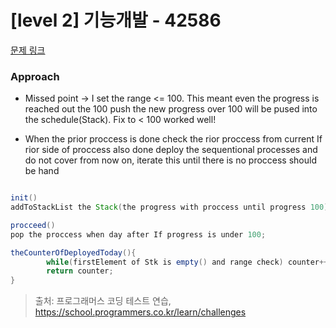 # [level 2] 기능개발 - 42586 

[문제 링크](https://school.programmers.co.kr/learn/courses/30/lessons/42586) 

### Approach
- Missed point -> I set the range <= 100. This meant even the progress is reached out the 100 push the new progress over 100 will be pused into the schedule(Stack). Fix to < 100 worked well!

- When the prior proccess is done check the rior proccess from current If rior side of proccess also done deploy the sequentional processes and do not cover from now on, iterate this until there is no proccess should be hand

```java

init()
addToStackList the Stack(the progress with proccess until progress 100);// 진행 작업도가 100일때 까지( < 100)

procceed()
pop the proccess when day after If progress is under 100;

theCounterOfDeployedToday(){
        while(firstElement of Stk is empty() and range check) counter++;
        return counter;
}

```



> 출처: 프로그래머스 코딩 테스트 연습, https://school.programmers.co.kr/learn/challenges
